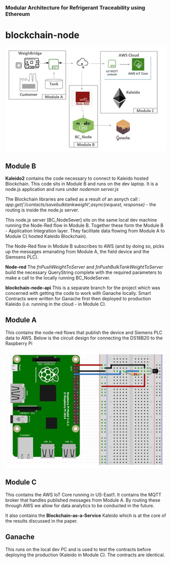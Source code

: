 
### Modular Architecture for Refrigerant Traceability using Ethereum
# blockchain-node

![This is the Modular Architecture](https://github.com/barneymc/blockchain-node/blob/main/Node_Red_artifacts/ModularArchitecture.jpg)

## Module B

**Kaleido2**
contains the code necessary to connect to Kaleido hosted Blockchain. This code sits in Module B and runs on the dev laptop.
It is a node.js application and runs under *nodemon server.js*

The Blockchain libraries are called as a result of an asnych call :  *app.get('/contacts/savebulktankweight',async(request, response)*  - the routing is inside the node.js server.


This node.js server [BC_NodeSever] sits on the same local dev machine running the Node-Red flow in Module B.
Together these form the Module B - Application Integration layer. They facilitate data flowing from Module A to Module C( hosted Kaleido Blockchain).

The Node-Red flow in Module B subscribes to AWS (and by doing so, picks up the messages emanating from Module A, the field device and the Siemsens PLC). 

**Node-red**
The *fnPushWeightToServer* and *fnPushBulkTankWeightToServer* build the necessary QueryString complete with the required parameters to make a call to the locally running BC_NodeServer. 


**blockchain-node-api** 
This is a separate branch for the project which was concerned with getting the code to work with Ganache locally.
Smart Contracts were written for Ganache first then deployed to production Kaleido (i.e. running in the cloud - in Module C).

## Module A

This contains the node-red flows that publish the device and Siemens PLC data to AWS.
Below is the circuit design for connecting the DS18B20 to the Raspberry Pi

![This is the RaspberryPi Circiut](https://github.com/barneymc/blockchain-node/blob/main/Node_Red_artifacts/RaspberryPi_Circuit.jpg)

## Module C

This contains the AWS IoT Core running in US-East1. It contains the MQTT broker that handles published messages from Module A.
By routing these through AWS we allow for data analytics to be conducted in the future. 

It also contains the **Blockchain-as-a-Service** Kaleido which is at the core of the results discussed in the paper. 

## Ganache 

This runs on the local dev PC and is used to test the contracts before deploying the production (Kaleido in Module C). The contracts are identical.

